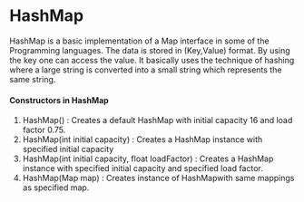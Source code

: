 # HashMap
HashMap is a basic implementation of a Map interface in some of the Programming languages. The data is stored in (Key,Value) format. By using the key one can access the value. It basically uses the technique of hashing where a large string is converted into a small string which represents the same string. 

#### Constructors in HashMap
1. HashMap() : Creates a default HashMap with initial capacity 16 and load factor 0.75.
2. HashMap(int initial capacity) : Creates a HashMap instance with specified initial capacity 
3. HashMap(int initial capacity, float loadFactor) : Creates a HashMap instance with specified initial capacity and specified load factor.
4. HashMap(Map map) : Creates instance of HashMapwith same mappings as specified map.
